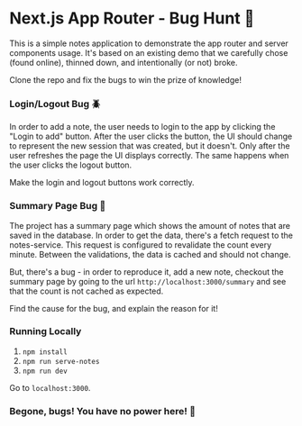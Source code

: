 # Next.js App Router - Bug Hunt 🐞

This is a simple notes application to demonstrate the app router and server components usage. It's based on an existing demo that we carefully chose (found online), thinned down, and intentionally (or not) broke.

Clone the repo and fix the bugs to win the prize of knowledge!

### Login/Logout Bug 🪲
In order to add a note, the user needs to login to the app by clicking the "Login to add" button. After the user clicks the button, the UI should change to represent the new session that was created, but it doesn't. Only after the user refreshes the page the UI displays correctly. The same happens when the user clicks the logout button.

Make the login and logout buttons work correctly.

### Summary Page Bug 🐛
The project has a summary page which shows the amount of notes that are saved in the database. In order to get the data, there's a fetch request to the notes-service. This request is configured to revalidate the count every minute. Between the validations, the data is cached and should not change. 

But, there's a bug - in order to reproduce it, add a new note, checkout the summary page by going to the url `http://localhost:3000/summary` and see that the count is not cached as expected.

Find the cause for the bug, and explain the reason for it!

### Running Locally

1. `npm install`
2. `npm run serve-notes`
3. `npm run dev`

Go to `localhost:3000`.

### Begone, bugs! You have no power here! 🧙
